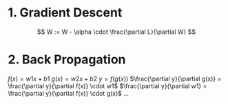 # 1. Gradient Descent
$$ W := W - \alpha \cdot \frac{\partial L}{\partial W} $$

# 2. Back Propagation
$f(x) = w1x + b1$
$g(x) = w2x + b2$
$y = f(g(x))$
$\frac{\partial y}{\partial g(x)} = \frac{\partial y}{\partial f(x)} \cdot w1$
$\frac{\partial y}{\partial w1} = \frac{\partial y}{\partial f(x)} \cdot g(x)$
$...$
